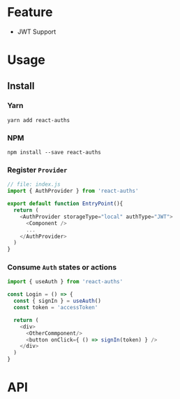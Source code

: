 # Feature
* JWT Support

# Usage

## Install

### Yarn
```console
yarn add react-auths
```

### NPM
```console
npm install --save react-auths
```

### Register `Provider`
```javascript
// file: index.js
import { AuthProvider } from 'react-auths'

export default function EntryPoint(){
  return (
    <AuthProvider storageType="local" authType="JWT">
      <Component />
      ...
    </AuthProvider>
  )
}
```

### Consume `Auth` states or actions
```javascript
import { useAuth } from 'react-auths'

const Login = () => {
  const { signIn } = useAuth()
  const token = 'accessToken'

  return (
    <div>
      <OtherCommponent/>
      <button onClick={ () => signIn(token) } />
    </div>
  )
}
```
# API
